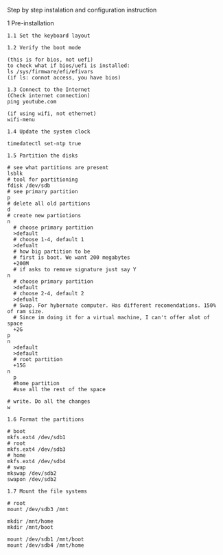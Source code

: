 Step by step instalation and configuration instruction

1 Pre-installation

    1.1 Set the keyboard layout
    
    1.2 Verify the boot mode
    
    (this is for bios, not uefi)
    to check what if bios/uefi is installed:
    ls /sys/firmware/efi/efivars
    (if ls: connot access, you have bios)

    1.3 Connect to the Internet
    (Check internet connection)
    ping youtube.com

    (if using wifi, not ethernet)
    wifi-menu
    
    1.4 Update the system clock
    
    timedatectl set-ntp true
    
    1.5 Partition the disks
    
    # see what partitions are present
    lsblk
    # tool for partitioning
    fdisk /dev/sdb
    # see primary partition
    p
    # delete all old partitions
    d
    # create new partiotions
    n
      # choose primary partition
      >default
      # choose 1-4, default 1
      >defualt
      # how big partition to be
      # first is boot. We want 200 megabytes
      +200M
      # if asks to remove signature just say Y
    n
      # choose primary partition
      >default 
      # choose 2-4, default 2
      >defualt
      # Swap. For hybernate computer. Has different recomendations. 150% of ram size. 
      # Since im doing it for a virtual machine, I can't offer alot of space
      +2G
    p
    n
      >default
      >default
      # root partition
      +15G
    n
      p
      #home partition
      #use all the rest of the space
      
    # write. Do all the changes
    w
    
    1.6 Format the partitions
    
    # boot
    mkfs.ext4 /dev/sdb1
    # root
    mkfs.ext4 /dev/sdb3
    # home
    mkfs.ext4 /dev/sdb4
    # swap
    mkswap /dev/sdb2
    swapon /dev/sdb2
    
    1.7 Mount the file systems
    
    # root
    mount /dev/sdb3 /mnt
    
    mkdir /mnt/home
    mkdir /mnt/boot
    
    mount /dev/sdb1 /mnt/boot
    mount /dev/sdb4 /mnt/home
    
    

